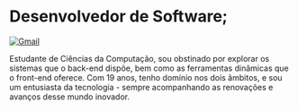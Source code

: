 # Desenvolvedor de Software;
[![Gmail](https://cdn.icon-icons.com/icons2/2428/PNG/512/google_gmail_logo_icon_147071.png)](mailto:seuemail@gmail.com)





Estudante de Ciências da Computação, sou obstinado por explorar os sistemas que o back-end dispõe, bem como as ferramentas dinâmicas que o front-end oferece. Com 19 anos, tenho domínio nos dois âmbitos, e sou um entusiasta da tecnologia - sempre acompanhando as renovações e avanços desse mundo inovador.
